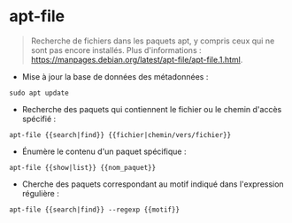 # apt-file

> Recherche de fichiers dans les paquets apt, y compris ceux qui ne sont pas encore installés.
> Plus d'informations : <https://manpages.debian.org/latest/apt-file/apt-file.1.html>.

- Mise à jour la base de données des métadonnées :

`sudo apt update`

- Recherche des paquets qui contiennent le fichier ou le chemin d'accès spécifié :

`apt-file {{search|find}} {{fichier|chemin/vers/fichier}}`

- Énumère le contenu d'un paquet spécifique :

`apt-file {{show|list}} {{nom_paquet}}`

- Cherche des paquets correspondant au motif indiqué dans l'expression régulière :

`apt-file {{search|find}} --regexp {{motif}}`
